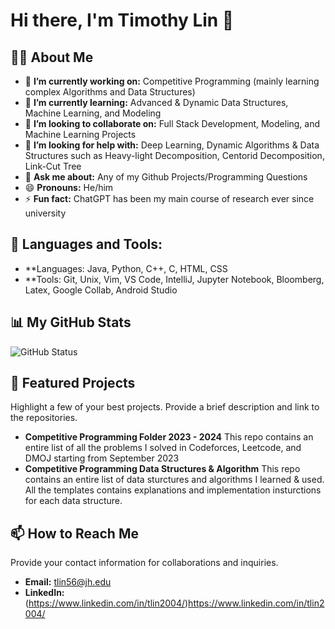 # Hi there, I'm Timothy Lin 👋

## 👨‍💻 About Me

- 🔭 **I’m currently working on:** Competitive Programming (mainly learning complex Algorithms and Data Structures)
- 🌱 **I’m currently learning:** Advanced & Dynamic Data Structures, Machine Learning, and Modeling
- 👯 **I’m looking to collaborate on:** Full Stack Development, Modeling, and Machine Learning Projects
- 🤔 **I’m looking for help with:** Deep Learning, Dynamic Algorithms & Data Structures such as Heavy-light Decomposition, Centorid Decomposition, Link-Cut Tree
- 💬 **Ask me about:** Any of my Github Projects/Programming Questions
- 😄 **Pronouns:** He/him
- ⚡ **Fun fact:** ChatGPT has been my main course of research ever since university

## 🚀 Languages and Tools:

- **Languages: Java, Python, C++, C, HTML, CSS
- **Tools: Git, Unix, Vim, VS Code, IntelliJ, Jupyter Notebook, Bloomberg, Latex, Google Collab, Android Studio

## 📊 My GitHub Stats

![GitHub Status](https://img.shields.io/endpoint?url=<URL-to-GitHub-Status-API>)

## 📁 Featured Projects

Highlight a few of your best projects. Provide a brief description and link to the repositories.

- **Competitive Programming Folder 2023 - 2024** This repo contains an entire list of all the problems I solved in Codeforces, Leetcode, and DMOJ starting from September 2023
- **Competitive Programming Data Structures & Algorithm** This repo contains an entire list of data sturctures and algorithms I learned & used. All the templates contains explanations and implementation insturctions for each data structure.

## 📫 How to Reach Me

Provide your contact information for collaborations and inquiries.

- **Email:** tlin56@jh.edu
- **LinkedIn:** (https://www.linkedin.com/in/tlin2004/)https://www.linkedin.com/in/tlin2004/
